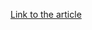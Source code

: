 [Link to the article](https://cloud.google.com/blog/topics/threat-intelligence/announcing-eleventh-annual-flare-on-challenge/)
